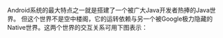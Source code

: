 Android系统的最大特点之一就是搭建了一个被广大Java开发者热捧的Java世界。
但这个世界不是空中楼阁，它的运转依赖与另一个被Google极力隐藏的Native世界。这两个世界的交互关系可用下图表示：